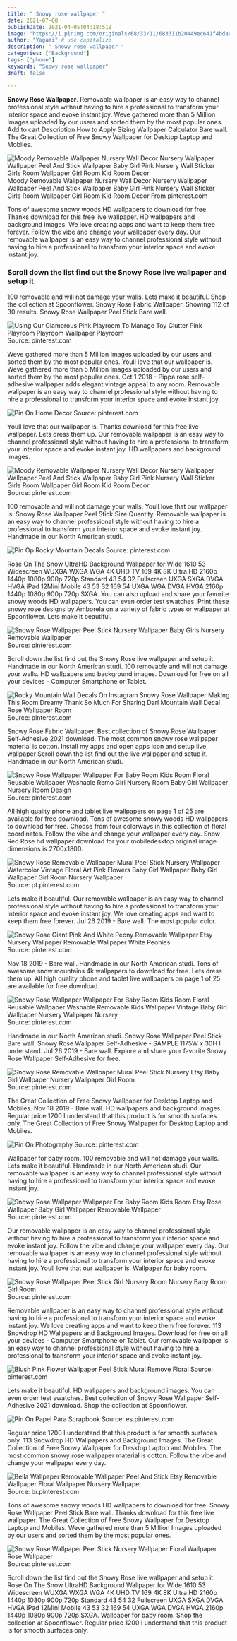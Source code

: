 ```yaml
---
title: " Snowy rose wallpaper "
date: 2021-07-08
publishDate: 2021-04-05T04:18:51Z
image: "https://i.pinimg.com/originals/68/33/11/683311b20449ec641f4bda61344300df.png"
author: "Yagami" # use capitalize
description: " Snowy rose wallpaper "
categories: ["Background"]
tags: ["phone"]
keywords: "Snowy rose wallpaper"
draft: false

---
```



**Snowy Rose Wallpaper**. Removable wallpaper is an easy way to channel professional style without having to hire a professional to transform your interior space and evoke instant joy. Weve gathered more than 5 Million Images uploaded by our users and sorted them by the most popular ones. Add to cart Description How to Apply Sizing Wallpaper Calculator Bare wall. The Great Collection of Free Snowy Wallpaper for Desktop Laptop and Mobiles.

![Moody Removable Wallpaper Nursery Wall Decor Nursery Wallpaper Wallpaper Peel And Stick Wallpaper Baby Girl Pink Nursery Wall Sticker Girls Room Wallpaper Girl Room Kid Room Decor](https://i.pinimg.com/474x/00/22/e2/0022e26cdc9bf06501d12ab2dc655eca.jpg "Moody Removable Wallpaper Nursery Wall Decor Nursery Wallpaper Wallpaper Peel And Stick Wallpaper Baby Girl Pink Nursery Wall Sticker Girls Room Wallpaper Girl Room Kid Room Decor")
Moody Removable Wallpaper Nursery Wall Decor Nursery Wallpaper Wallpaper Peel And Stick Wallpaper Baby Girl Pink Nursery Wall Sticker Girls Room Wallpaper Girl Room Kid Room Decor From pinterest.com


Tons of awesome snowy woods HD wallpapers to download for free. Thanks download for this free live wallpaper. HD wallpapers and background images. We love creating apps and want to keep them free forever. Follow the vibe and change your wallpaper every day. Our removable wallpaper is an easy way to channel professional style without having to hire a professional to transform your interior space and evoke instant joy.

### Scroll down the list find out the Snowy Rose live wallpaper and setup it.

100 removable and will not damage your walls. Lets make it beautiful. Shop the collection at Spoonflower. Snowy Rose Fabric Wallpaper. Showing 112 of 30 results. Snowy Rose Wallpaper Peel Stick Bare wall.


![Using Our Glamorous Pink Playroom To Manage Toy Clutter Pink Playroom Playroom Wallpaper Playroom](https://i.pinimg.com/736x/6e/81/64/6e8164bfea3300e78481e1763d41a5fa.jpg "Using Our Glamorous Pink Playroom To Manage Toy Clutter Pink Playroom Playroom Wallpaper Playroom")
Source: pinterest.com

Weve gathered more than 5 Million Images uploaded by our users and sorted them by the most popular ones. Youll love that our wallpaper is. Weve gathered more than 5 Million Images uploaded by our users and sorted them by the most popular ones. Oct 1 2018 - Pippa rose self-adhesive wallpaper adds elegant vintage appeal to any room. Removable wallpaper is an easy way to channel professional style without having to hire a professional to transform your interior space and evoke instant joy.

![Pin On Home Decor](https://i.pinimg.com/originals/46/85/a8/4685a8e416400d7f67239db6a22e815c.jpg "Pin On Home Decor")
Source: pinterest.com

Youll love that our wallpaper is. Thanks download for this free live wallpaper. Lets dress them up. Our removable wallpaper is an easy way to channel professional style without having to hire a professional to transform your interior space and evoke instant joy. HD wallpapers and background images.

![Moody Removable Wallpaper Nursery Wall Decor Nursery Wallpaper Wallpaper Peel And Stick Wallpaper Baby Girl Pink Nursery Wall Sticker Girls Room Wallpaper Girl Room Kid Room Decor](https://i.pinimg.com/474x/00/22/e2/0022e26cdc9bf06501d12ab2dc655eca.jpg "Moody Removable Wallpaper Nursery Wall Decor Nursery Wallpaper Wallpaper Peel And Stick Wallpaper Baby Girl Pink Nursery Wall Sticker Girls Room Wallpaper Girl Room Kid Room Decor")
Source: pinterest.com

100 removable and will not damage your walls. Youll love that our wallpaper is. Snowy Rose Wallpaper Peel Stick Size Quantity. Removable wallpaper is an easy way to channel professional style without having to hire a professional to transform your interior space and evoke instant joy. Handmade in our North American studi.

![Pin Op Rocky Mountain Decals](https://i.pinimg.com/736x/0e/ac/9e/0eac9e9cc50b0866a5997f86e5ef720e.jpg "Pin Op Rocky Mountain Decals")
Source: pinterest.com

Rose On The Snow UltraHD Background Wallpaper for Wide 1610 53 Widescreen WUXGA WXGA WGA 4K UHD TV 169 4K 8K Ultra HD 2160p 1440p 1080p 900p 720p Standard 43 54 32 Fullscreen UXGA SXGA DVGA HVGA iPad 12Mini Mobile 43 53 32 169 54 UXGA WGA DVGA HVGA 2160p 1440p 1080p 900p 720p SXGA. You can also upload and share your favorite snowy woods HD wallpapers. You can even order test swatches. Print these snowy rose designs by Amborela on a variety of fabric types or wallpaper at Spoonflower. Lets make it beautiful.

![Snowy Rose Wallpaper Peel Stick Nursery Wallpaper Baby Girls Nursery Removable Wallpaper](https://i.pinimg.com/originals/0e/3b/ce/0e3bcec7322b2a490a2f64592074316b.png "Snowy Rose Wallpaper Peel Stick Nursery Wallpaper Baby Girls Nursery Removable Wallpaper")
Source: pinterest.com

Scroll down the list find out the Snowy Rose live wallpaper and setup it. Handmade in our North American studi. 100 removable and will not damage your walls. HD wallpapers and background images. Download for free on all your devices - Computer Smartphone or Tablet.

![Rocky Mountain Wall Decals On Instagram Snowy Rose Wallpaper Making This Room Dreamy Thank So Much For Sharing Darl Mountain Wall Decal Rose Wallpaper Room](https://i.pinimg.com/originals/4a/53/cd/4a53cd7471684ee82994117841ec2d40.jpg "Rocky Mountain Wall Decals On Instagram Snowy Rose Wallpaper Making This Room Dreamy Thank So Much For Sharing Darl Mountain Wall Decal Rose Wallpaper Room")
Source: pinterest.com

Snowy Rose Fabric Wallpaper. Best collection of Snowy Rose Wallpaper Self-Adhesive 2021 download. The most common snowy rose wallpaper material is cotton. Install my apps and open apps icon and setup live wallpaper Scroll down the list find out the live wallpaper and setup it. Handmade in our North American studi.

![Snowy Rose Wallpaper Wallpaper For Baby Room Kids Room Floral Reusable Wallpaper Washable Remo Girl Nursery Room Baby Girl Wallpaper Nursery Room Design](https://i.pinimg.com/originals/39/18/bc/3918bcf370e6f8be7aaf1284dbdb27e5.jpg "Snowy Rose Wallpaper Wallpaper For Baby Room Kids Room Floral Reusable Wallpaper Washable Remo Girl Nursery Room Baby Girl Wallpaper Nursery Room Design")
Source: pinterest.com

All high quality phone and tablet live wallpapers on page 1 of 25 are available for free download. Tons of awesome snowy woods HD wallpapers to download for free. Choose from four colorways in this collection of floral coordinates. Follow the vibe and change your wallpaper every day. Snow Red Rose hd wallpaper download for your mobiledesktop original image dimensions is 2700x1800.

![Snowy Rose Removable Wallpaper Mural Peel Stick Nursery Wallpaper Watercolor Vintage Floral Art Pink Flowers Baby Girl Wallpaper Baby Girl Wallpaper Girl Room Nursery Wallpaper](https://i.pinimg.com/736x/39/26/5e/39265e2888ee931dcdb76ae53e42541a.jpg "Snowy Rose Removable Wallpaper Mural Peel Stick Nursery Wallpaper Watercolor Vintage Floral Art Pink Flowers Baby Girl Wallpaper Baby Girl Wallpaper Girl Room Nursery Wallpaper")
Source: pt.pinterest.com

Lets make it beautiful. Our removable wallpaper is an easy way to channel professional style without having to hire a professional to transform your interior space and evoke instant joy. We love creating apps and want to keep them free forever. Jul 26 2019 - Bare wall. The most popular color.

![Snowy Rose Giant Pink And White Peony Removable Wallpaper Etsy Nursery Wallpaper Removable Wallpaper White Peonies](https://i.pinimg.com/736x/cc/90/fb/cc90fb3ec0f9fc14197b62b77437de18.jpg "Snowy Rose Giant Pink And White Peony Removable Wallpaper Etsy Nursery Wallpaper Removable Wallpaper White Peonies")
Source: pinterest.com

Nov 18 2019 - Bare wall. Handmade in our North American studi. Tons of awesome snow mountains 4k wallpapers to download for free. Lets dress them up. All high quality phone and tablet live wallpapers on page 1 of 25 are available for free download.

![Snowy Rose Wallpaper Wallpaper For Baby Room Kids Room Floral Reusable Wallpaper Washable Removable Kids Wallpaper Vintage Baby Girl Wallpaper Nursery Wallpaper Nursery](https://i.pinimg.com/originals/70/fd/36/70fd3685438c8f88e9def8f26f4ff905.jpg "Snowy Rose Wallpaper Wallpaper For Baby Room Kids Room Floral Reusable Wallpaper Washable Removable Kids Wallpaper Vintage Baby Girl Wallpaper Nursery Wallpaper Nursery")
Source: pinterest.com

Handmade in our North American studi. Snowy Rose Wallpaper Peel Stick Bare wall. Snowy Rose Wallpaper Self-Adhesive - SAMPLE 1175W x 30H I understand. Jul 26 2019 - Bare wall. Explore and share your favorite Snowy Rose Wallpaper Self-Adhesive for free.

![Snowy Rose Removable Wallpaper Mural Peel Stick Nursery Etsy Baby Girl Wallpaper Nursery Wallpaper Girl Room](https://i.pinimg.com/736x/56/27/b8/5627b8f3a9c13d3f4ea08027af9ede50.jpg "Snowy Rose Removable Wallpaper Mural Peel Stick Nursery Etsy Baby Girl Wallpaper Nursery Wallpaper Girl Room")
Source: pinterest.com

The Great Collection of Free Snowy Wallpaper for Desktop Laptop and Mobiles. Nov 18 2019 - Bare wall. HD wallpapers and background images. Regular price 1200 I understand that this product is for smooth surfaces only. The Great Collection of Free Snowy Wallpaper for Desktop Laptop and Mobiles.

![Pin On Photography](https://i.pinimg.com/564x/c8/cb/38/c8cb38dfb4faf14a771f2b3026bc4d11.jpg "Pin On Photography")
Source: pinterest.com

Wallpaper for baby room. 100 removable and will not damage your walls. Lets make it beautiful. Handmade in our North American studi. Our removable wallpaper is an easy way to channel professional style without having to hire a professional to transform your interior space and evoke instant joy.

![Snowy Rose Wallpaper Wallpaper For Baby Room Kids Room Etsy Rose Wallpaper Baby Girl Wallpaper Removable Wallpaper](https://i.pinimg.com/736x/32/eb/c8/32ebc8becd368a80f1ab504508341932.jpg "Snowy Rose Wallpaper Wallpaper For Baby Room Kids Room Etsy Rose Wallpaper Baby Girl Wallpaper Removable Wallpaper")
Source: pinterest.com

Our removable wallpaper is an easy way to channel professional style without having to hire a professional to transform your interior space and evoke instant joy. Follow the vibe and change your wallpaper every day. Our removable wallpaper is an easy way to channel professional style without having to hire a professional to transform your interior space and evoke instant joy. Youll love that our wallpaper is. Wallpaper for baby room.

![Snowy Rose Wallpaper Peel Stick Girl Nursery Room Nursery Baby Room Girl Room](https://i.pinimg.com/564x/5c/8f/14/5c8f1480832a1f4ed65a8ccfe1b375c9.jpg "Snowy Rose Wallpaper Peel Stick Girl Nursery Room Nursery Baby Room Girl Room")
Source: pinterest.com

Removable wallpaper is an easy way to channel professional style without having to hire a professional to transform your interior space and evoke instant joy. We love creating apps and want to keep them free forever. 113 Snowdrop HD Wallpapers and Background Images. Download for free on all your devices - Computer Smartphone or Tablet. Our removable wallpaper is an easy way to channel professional style without having to hire a professional to transform your interior space and evoke instant joy.

![Blush Pink Flower Wallpaper Peel Stick Mural Remove Floral](https://i.pinimg.com/564x/2c/8d/da/2c8dda4a2ead473b94c383ebe7816a7a.jpg "Blush Pink Flower Wallpaper Peel Stick Mural Remove Floral")
Source: pinterest.com

Lets make it beautiful. HD wallpapers and background images. You can even order test swatches. Best collection of Snowy Rose Wallpaper Self-Adhesive 2021 download. Shop the collection at Spoonflower.

![Pin On Papel Para Scrapbook](https://i.pinimg.com/originals/11/a8/61/11a8613759b30894cf9c47465751b820.jpg "Pin On Papel Para Scrapbook")
Source: es.pinterest.com

Regular price 1200 I understand that this product is for smooth surfaces only. 113 Snowdrop HD Wallpapers and Background Images. The Great Collection of Free Snowy Wallpaper for Desktop Laptop and Mobiles. The most common snowy rose wallpaper material is cotton. Follow the vibe and change your wallpaper every day.

![Bella Wallpaper Removable Wallpaper Peel And Stick Etsy Removable Wallpaper Floral Wallpaper Nursery Wallpaper](https://i.pinimg.com/474x/03/98/06/0398065e84e67a76406e7f807bab5ec8.jpg "Bella Wallpaper Removable Wallpaper Peel And Stick Etsy Removable Wallpaper Floral Wallpaper Nursery Wallpaper")
Source: br.pinterest.com

Tons of awesome snowy woods HD wallpapers to download for free. Snowy Rose Wallpaper Peel Stick Bare wall. Thanks download for this free live wallpaper. The Great Collection of Free Snowy Wallpaper for Desktop Laptop and Mobiles. Weve gathered more than 5 Million Images uploaded by our users and sorted them by the most popular ones.

![Snowy Rose Wallpaper Peel Stick Nursery Wallpaper Floral Wallpaper Rose Wallpaper](https://i.pinimg.com/originals/68/33/11/683311b20449ec641f4bda61344300df.png "Snowy Rose Wallpaper Peel Stick Nursery Wallpaper Floral Wallpaper Rose Wallpaper")
Source: pinterest.com

Scroll down the list find out the Snowy Rose live wallpaper and setup it. Rose On The Snow UltraHD Background Wallpaper for Wide 1610 53 Widescreen WUXGA WXGA WGA 4K UHD TV 169 4K 8K Ultra HD 2160p 1440p 1080p 900p 720p Standard 43 54 32 Fullscreen UXGA SXGA DVGA HVGA iPad 12Mini Mobile 43 53 32 169 54 UXGA WGA DVGA HVGA 2160p 1440p 1080p 900p 720p SXGA. Wallpaper for baby room. Shop the collection at Spoonflower. Regular price 1200 I understand that this product is for smooth surfaces only.

